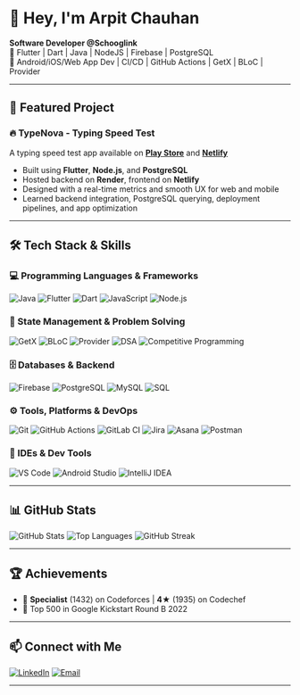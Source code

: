 # 👋 Hey, I'm Arpit Chauhan

**Software Developer @Schooglink**  
🚀 Flutter | Dart | Java | NodeJS | Firebase | PostgreSQL   
📱 Android/iOS/Web App Dev | CI/CD | GitHub Actions | GetX | BLoC | Provider  

---

## 🚀 Featured Project

### 🔥 TypeNova - Typing Speed Test
A typing speed test app available on **[Play Store](https://play.google.com/store/apps/details?id=com.arpit.typenova)** and **[Netlify](https://typenova.netlify.app)**

- Built using **Flutter**, **Node.js**, and **PostgreSQL**
- Hosted backend on **Render**, frontend on **Netlify**
- Designed with a real-time metrics and smooth UX for web and mobile
- Learned backend integration, PostgreSQL querying, deployment pipelines, and app optimization

---

## 🛠️ Tech Stack & Skills

### 💻 Programming Languages & Frameworks
![Java](https://img.shields.io/badge/Java-007396?style=flat&logo=java&logoColor=white)
![Flutter](https://img.shields.io/badge/Flutter-02569B?style=flat&logo=flutter&logoColor=white)
![Dart](https://img.shields.io/badge/Dart-0175C2?style=flat&logo=dart&logoColor=white)
![JavaScript](https://img.shields.io/badge/JavaScript-F7DF1E?style=flat&logo=javascript&logoColor=black)
![Node.js](https://img.shields.io/badge/Node.js-339933?style=flat&logo=node.js&logoColor=white)

### 🧠 State Management & Problem Solving
![GetX](https://img.shields.io/badge/GetX-purple?style=flat)
![BLoC](https://img.shields.io/badge/BLoC-blueviolet?style=flat)
![Provider](https://img.shields.io/badge/Provider-lightblue?style=flat)
![DSA](https://img.shields.io/badge/Data%20Structures%20&%20Algorithms-informational?style=flat)
![Competitive Programming](https://img.shields.io/badge/Competitive%20Programming-yellowgreen?style=flat)

### 🗄️ Databases & Backend
![Firebase](https://img.shields.io/badge/Firebase-FFCA28?style=flat&logo=firebase&logoColor=black)
![PostgreSQL](https://img.shields.io/badge/PostgreSQL-4169E1?style=flat&logo=postgresql&logoColor=white)
![MySQL](https://img.shields.io/badge/MySQL-00758F?style=flat&logo=mysql&logoColor=white)
![SQL](https://img.shields.io/badge/SQL-darkblue?style=flat)

### ⚙️ Tools, Platforms & DevOps
![Git](https://img.shields.io/badge/Git-F05032?style=flat&logo=git&logoColor=white)
![GitHub Actions](https://img.shields.io/badge/GitHub%20Actions-2088FF?style=flat&logo=github-actions&logoColor=white)
![GitLab CI](https://img.shields.io/badge/GitLab%20CI-FCA121?style=flat&logo=gitlab&logoColor=white)
![Jira](https://img.shields.io/badge/Jira-0052CC?style=flat&logo=jira&logoColor=white)
![Asana](https://img.shields.io/badge/Asana-F06A6A?style=flat&logo=asana&logoColor=white)
![Postman](https://img.shields.io/badge/Postman-FF6C37?style=flat&logo=postman&logoColor=white)

### 🧰 IDEs & Dev Tools
![VS Code](https://img.shields.io/badge/VS%20Code-007ACC?style=flat&logo=visual-studio-code&logoColor=white)
![Android Studio](https://img.shields.io/badge/Android%20Studio-3DDC84?style=flat&logo=android-studio&logoColor=white)
![IntelliJ IDEA](https://img.shields.io/badge/IntelliJ%20IDEA-000000?style=flat&logo=intellij-idea&logoColor=white)

---

## 📊 GitHub Stats

<p align="left">
  <img src="https://github-readme-stats.vercel.app/api?username=Arpit-Chauhan&theme=vue-dark&show_icons=true&hide_border=true&count_private=true" alt="GitHub Stats" />
  <img src="https://github-readme-stats.vercel.app/api/top-langs/?username=Arpit-Chauhan&theme=vue-dark&layout=compact&hide_border=true" alt="Top Languages" />
  <img src="https://github-readme-streak-stats.herokuapp.com/?user=Arpit-Chauhan&theme=vue-dark&hide_border=true" alt="GitHub Streak" />
</p>

---

## 🏆 Achievements

- 🧠 **Specialist** (1432) on Codeforces | **4★** (1935) on Codechef
- 🥇 Top 500 in Google Kickstart Round B 2022

---

## 📫 Connect with Me

[![LinkedIn](https://img.shields.io/badge/LinkedIn-blue?style=flat&logo=linkedin&logoColor=white)](https://www.linkedin.com/in/ArpitChauhan1099/)
[![Email](https://img.shields.io/badge/Email-white?style=flat&logo=gmail&logoColor=red)](mailto:arpit.c10992@gmail.com)

---


